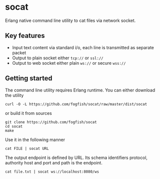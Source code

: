 # socat

Erlang native command line utility to cat files via network socket.


## Key features

* Input text content via standard i/o, each line is transmitted as separate packet
* Output to plain socket either `tcp://` or `ssl://`
* Output to web socket either plain `ws://` or secure `wss://`


## Getting started

The command line utility requires Erlang runtime. You can either download the utility
```
curl -O -L https://github.com/fogfish/socat/raw/master/dist/socat
``` 

or build it from sources
```
git clone https://github.com/fogfish/socat
cd socat
make
```

Use it in the following manner

```
cat FILE | socat URL
```

The output endpoint is defined by URL. Its schema identifiers protocol, authority host and port and path is the endpoint.


```
cat file.txt | socat ws://localhost:8080/ws
```

